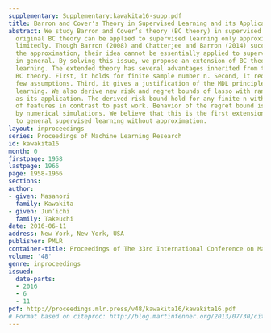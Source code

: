```yaml
---
supplementary: Supplementary:kawakita16-supp.pdf
title: Barron and Cover's Theory in Supervised Learning and its Application to Lasso
abstract: We study Barron and Cover’s theory (BC theory) in supervised learning. The
  original BC theory can be applied to supervised learning only approximately and
  limitedly. Though Barron (2008) and Chatterjee and Barron (2014) succeeded in removing
  the approximation, their idea cannot be essentially applied to supervised learning
  in general. By solving this issue, we propose an extension of BC theory to supervised
  learning. The extended theory has several advantages inherited from the original
  BC theory. First, it holds for finite sample number n. Second, it requires remarkably
  few assumptions. Third, it gives a justification of the MDL principle in supervised
  learning. We also derive new risk and regret bounds of lasso with random design
  as its application. The derived risk bound hold for any finite n without boundedness
  of features in contrast to past work. Behavior of the regret bound is investigated
  by numerical simulations. We believe that this is the first extension of BC theory
  to general supervised learning without approximation.
layout: inproceedings
series: Proceedings of Machine Learning Research
id: kawakita16
month: 0
firstpage: 1958
lastpage: 1966
page: 1958-1966
sections: 
author:
- given: Masanori
  family: Kawakita
- given: Jun’ichi
  family: Takeuchi
date: 2016-06-11
address: New York, New York, USA
publisher: PMLR
container-title: Proceedings of The 33rd International Conference on Machine Learning
volume: '48'
genre: inproceedings
issued:
  date-parts:
  - 2016
  - 6
  - 11
pdf: http://proceedings.mlr.press/v48/kawakita16/kawakita16.pdf
# Format based on citeproc: http://blog.martinfenner.org/2013/07/30/citeproc-yaml-for-bibliographies/
---
```


